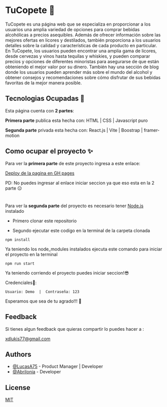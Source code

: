 
# TuCopete 🍺

TuCopete es una página web que se especializa en proporcionar a los usuarios una amplia variedad de opciones para comprar bebidas alcohólicas a precios asequibles. Además de ofrecer información sobre las mejores ofertas en licores y destilados, también proporciona a los usuarios detalles sobre la calidad y características de cada producto en particular. En TuCopete, los usuarios pueden encontrar una amplia gama de licores, desde cervezas y vinos hasta tequilas y whiskies, y pueden comparar precios y opciones de diferentes minoristas para asegurarse de que están obteniendo el mejor valor por su dinero. También hay una sección de blog donde los usuarios pueden aprender más sobre el mundo del alcohol y obtener consejos y recomendaciones sobre cómo disfrutar de sus bebidas favoritas de la mejor manera posible.



## Tecnologias Ocupadas 🚀

Esta página cuenta con **2 partes**: 

**Primera parte** publica esta hecha con:
 HTML | CSS | Javascript puro

**Segunda parte** privada esta hecha con:
React.js | Vite | Boostrap | framer-motion 

## Como ocupar el proyecto ✨
 Para ver la **primera parte** de este proyecto ingresa a este enlace:

[Deploy de la pagina en GH pages](https://markdown.es/sintaxis-markdown/)

PD: No puedes ingresar al enlace iniciar seccion ya que eso esta en la 2 parte 😑


#
Para ver la **segunda parte** del proyecto es necesario tener [Node.js](https://nodejs.org/en) instalado 

- Primero clonar este repositorio

- Segundo ejecutar este codigo en la terminal de la carpeta clonada
~~~
npm install
~~~
 
Ya teniendo los node_modules instalados ejecuta este comando para iniciar el proyecto en la terminal

~~~
npm run start
~~~

Ya teniendo corriendo el proyecto puedes iniciar seccion!😎

Credenciales🎫:
~~~
Usuario: Demo  |  Contraseña: 123
~~~

Esperamos que sea de tu agrado!!! 🤗





## Feedback

Si tienes algun feedback que quieras compartir lo puedes hacer a :

xdlukis77@gmail.com


## Authors

- [@LucasA75](https://github.com/LucasA75) - Product Manager | Developer
- [@Abrilonia](https://github.com/abrilonia) - Developer


## License

[MIT](https://choosealicense.com/licenses/mit/)
